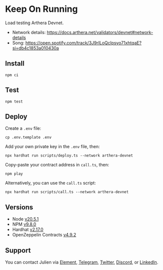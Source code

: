# Keep On Running

Load testing Arthera Devnet.

- Network details: https://docs.arthera.net/validators/devnet#network-details 
- Song: https://open.spotify.com/track/3J9rILoQclpsyo71xhtqaE?si=db4c1853a010430a 

## Install

```
npm ci
```

## Test

```
npm test
```

## Deploy

Create a `.env` file:

```
cp .env.template .env
```

Add your own private key in the `.env` file, then: 

```
npx hardhat run scripts/deploy.ts --network arthera-devnet
```

Copy-paste your contract address in `call.ts`, then: 

```
npm play
```

Alternatively, you can use the `call.ts` script:

```
npx hardhat run scripts/call.ts --network arthera-devnet
```

## Versions

- Node [v20.5.1](https://nodejs.org/uk/blog/release/v20.5.1/)
- NPM [v9.8.0](https://github.com/npm/cli/releases/tag/v9.8.0)
- Hardhat [v2.17.0](https://github.com/NomicFoundation/hardhat/releases/tag/hardhat%402.17.0)
- OpenZeppelin Contracts [v4.9.2](https://github.com/OpenZeppelin/openzeppelin-contracts/releases/tag/v4.9.2)

## Support

You can contact Julien via [Element](https://matrix.to/#/@julienbrg:matrix.org), [Telegram](https://t.me/julienbrg), [Twitter](https://twitter.com/julienbrg), [Discord](https://discordapp.com/users/julienbrg), or [LinkedIn](https://www.linkedin.com/in/julienberanger/).